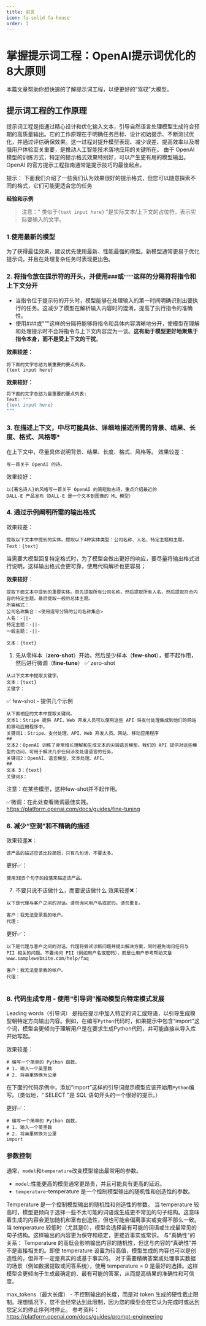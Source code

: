```yaml
---
title: 前言
icon: fa-solid fa-house
order: 1
---
```


# 掌握提示词工程：OpenAI提示词优化的8大原则

本篇文章帮助你想快速的了解提示词工程，以便更好的“驾驭”大模型。

## 提示词工程的工作原理
提示词工程是指通过精心设计和优化输入文本，引导自然语言处理模型生成符合预期的高质量输出。它的工作原理在于明确任务目标、设计初始提示、不断测试优化，并通过评估确保效果。这一过程对提升模型表现、减少误差、提高效率以及增强用户体验至关重要，是推动人工智能技术落地应用的关键所在。
由于 OpenAI模型的训练方式，特定的提示格式效果特别好，可以产生更有用的模型输出。​OpenAI 的官方提示工程指南通常是提示技巧的最佳起点。

提示：
下面我们介绍了一些我们认为效果很好的提示格式，但您可以随意探索不同的格式，它们可能更适合您的任务


**经验和示例**
>注意：“ 类似于`{text input here}` ”是实际文本/上下文的占位符，表示实际要输入的文字。


### 1.使用最新的模型
为了获得最佳效果，建议优先使用最新、性能最强的模型。新模型通常更易于优化提示词，并且在处理复杂任务时表现更出色。

### 2. 将指令放在提示符的开头，并使用<code>###</code>或<code>"""</code>这样的分隔符将指令和上下文分开
* 当指令位于提示符的开头时，模型能够在处理输入的第一时间明确识别出要执行的任务。这减少了模型在解析输入内容时的混淆，提高了执行指令的准确性。
* 使用###或"""这样的分隔符能够将指令和具体内容清晰地分开，使模型在理解和处理提示时不会将指令与上下文内容混为一谈。**这有助于模型更好地聚焦于指令本身，而不是受上下文的干扰**。
  
**效果较差：**
```
将下面的文字总结为最重要的要点列表。
{text input here}
```
**效果较好：**
```python
将下面的文字总结为最重要的要点列表:
Text: """
{text input here}
"""
```

### 3. 在描述上下文，中尽可能具体、详细地描述所需的背景、结果、长度、格式、风格等*

在上下文中，尽量具体说明背景、结果、长度、格式、风格等。
效果较差：
```
写一首关于 OpenAI 的诗。
```
效果较好：
```
以{著名诗人}的风格写一首关于 OpenAI 的简短励志诗，重点介绍最近的
DALL-E 产品发布（DALL-E 是一个文本到图像的 ML 模型）
```
 

### 4. 通过示例阐明所需的输出格式
效果较差：
```
提取以下文本中提到的实体。提取以下4种实体类型：公司名称、人名、特定主题和主题。
Text：{text}
```
当需要大模型回复特定格式时，为了模型会做出更好的响应，要尽量将输出格式进行说明，这样输出格式会更可靠，使用代码解析也更容易；

**效果较好**：
```
提取下面文本中提到的重要实体。首先提取所有公司名称，然后提取所有人名，然后提取符合内容的特定主题，最后提取一般的总体主题。
所需格式：
公司名称集合：<使用逗号分隔的公司名称集合>
人名：-||-
特定主题：-||-
一般主题：-||-

文本：{text}
 ```

 

1. 先从零样本（**zero-shot**）开始，然后是少样本（**few-shot**），都不起作用，然后进行微调（**fine-tune**）
✅ zero-shot

```
从以下文本中提取关键字。
文本：{text}
关键字：
```

✅ few-shot - 提供几个示例

```
从下面相应的文本中提取关键词。
文本1：Stripe 提供 API，Web 开发人员可以使用这些 API 将支付处理集成到他们的网站和移动应用程序中。
关键词1：Stripe、支付处理、API、Web 开发人员、网站、移动应用程序
##
文本2：OpenAI 训练了非常擅长理解和生成文本的尖端语言模型。我们的 API 提供对这些模型的访问，可用于解决几乎任何涉及处理语言的任务。
关键词2：OpenAI、语言模型、文本处理、API。
##
文本 3：{text}
关键词3：
```
 注意：在某些模型，这种few-shot并不起作用。

✅微调：在此处查看微调最佳实践。https://platform.openai.com/docs/guides/fine-tuning

 

### 6. 减少“空洞”和不精确的描述
效果较差❌：
```
该产品的描述应该比较简短，只有几句话，不要太多。
```

更好✅：
```
使用3到5个句子的段落来描述该产品。
```

7. 不要只说不该做什么，而要说该做什么
效果较差❌：
```
以下是代理与客户之间的对话。请勿询问用户名或密码。请勿重复。

客户：我无法登录我的帐户。
代理：
```

更好✅：
```
以下是代理与客户之间的对话。代理将尝试诊断问题并提出解决方案，同时避免询问任何与 PII 相关的问题。不要询问 PII（例如用户名或密码），而是让用户参考帮助文章 www.samplewebsite.com/help/faq

客户：我无法登录我的帐户。
代理：
 

 ```

### 8. 代码生成专用 - 使用“引导词”推动模型向特定模式发展

Leading words（引导词） 是指在提示中加入特定的词汇或短语，以引导生成模型朝特定方向输出内容。例如，在编写`Python`代码时，如果提示中包含“import”这个词，模型会更倾向于理解用户是在要求生成Python代码，并可能直接从导入库开始写起。

效果较差：
```
# 编写一个简单的 Python 函数，
# 1. 输入一个英里数
# 2. 将英里转换为公里
```
在下面的代码示例中，添加“import”这样的引导词提示模型应该开始用`Python`编写。（类似地，“ SELECT ”是 SQL 语句开头的一个很好的提示。）

更好✅：
```
# 编写一个简单的 Python 函数，
# 1. 输入一个英里数
# 2. 将英里转换为公里
import
```



### 参数控制

通常，`model`和`temperature`改变模型输出最常用的参数。

* `model`:性能更高的模型通常更昂贵，并且可能具有更高的延迟。
* `temperature`-temperature 是一个控制模型输出的随机性和创造性的参数。

Temperature 是一个控制模型输出的随机性和创造性的参数。
当 temperature 较高时，模型更倾向于选择一些不太可能的词语或生成更不常见的句子结构。这意味着生成的内容会更加随机和富有创造性，但也可能会偏离事实或变得不那么一致。
当 temperature 较低时（尤其是0），模型会选择最有可能的词语或生成最常见的句子结构。这样输出的内容更为保守和稳定，更接近事实或常识。
与“真确性”的关系：
Temperature 的高低会影响输出内容的随机性，但这与内容的“真确性”并不是直接相关的。即使 temperature 设置为较高值，模型生成的内容也可以是创造性的，但并不一定是真实的或基于事实的。
对于需要精确答案或处理事实数据的场景（例如数据提取或问答系统），使用 temperature = 0 是最好的选择。这样模型会更倾向于生成最确定的、最有可能的答案，从而提高结果的准确性和可信度。

max_tokens（最大长度） - 不控制输出的长度，而是对 token 生成的硬性截止限制。理想情况下，您不会经常达到此限制，因为您的模型会在它认为完成时或达到您定义的停止序列时停止。
参考资料：
https://platform.openai.com/docs/guides/prompt-engineering
